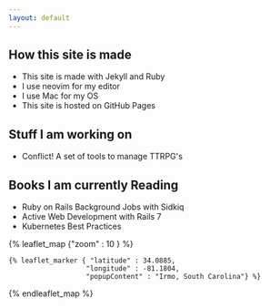 ```yaml
---
layout: default
---
```


<h2> How this site is made </h2>

<ul>

  <li> This site is made with Jekyll and Ruby</li>
  <li> I use neovim for my editor </li>
  <li> I use Mac for my OS </li>
  <li> This site is hosted on GitHub Pages </li>
</ul>

<h2> Stuff I am working on </h2>
<ul>
<li> Conflict! A set of tools to manage TTRPG's </li>
</ul>
<h2> Books I am currently Reading</h2>
<ul>
<li> Ruby on Rails Background Jobs with Sidkiq </li>
<li> Active Web Development with Rails 7 </li>
<li> Kubernetes Best Practices </li>
</ul>

{% leaflet_map {"zoom" : 10 } %}

    {% leaflet_marker { "latitude" : 34.0885,
                       "longitude" : -81.1804,
                       "popupContent" : "Irmo, South Carolina"} %}
{% endleaflet_map %}
